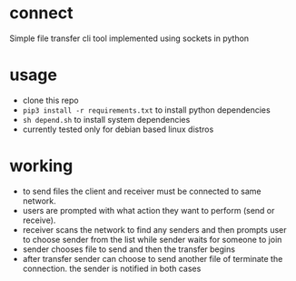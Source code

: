 # connect
Simple file transfer cli tool implemented using sockets in python

# usage
- clone this repo
- ```pip3 install -r requirements.txt``` to install python dependencies
- ```sh depend.sh``` to install system dependencies
- currently tested only for debian based linux distros

# working
- to send files the client and receiver must be connected to same network. 
- users are prompted with what action they want to perform (send or receive). 
- receiver scans the network to find any senders and then prompts user to choose sender from the list while sender waits for someone to join
- sender chooses file to send and then the transfer begins
- after transfer sender can choose to send another file of terminate the connection. the sender is notified in both cases

